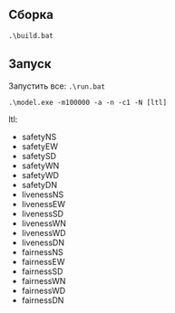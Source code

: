 
## Сборка
```bat
.\build.bat
```

## Запуск
Запустить все: `.\run.bat`

```
.\model.exe -m100000 -a -n -c1 -N [ltl]
```
ltl:
 - safetyNS
 - safetyEW
 - safetySD
 - safetyWN
 - safetyWD
 - safetyDN
 - livenessNS
 - livenessEW
 - livenessSD
 - livenessWN
 - livenessWD
 - livenessDN
 - fairnessNS
 - fairnessEW
 - fairnessSD
 - fairnessWN
 - fairnessWD
 - fairnessDN